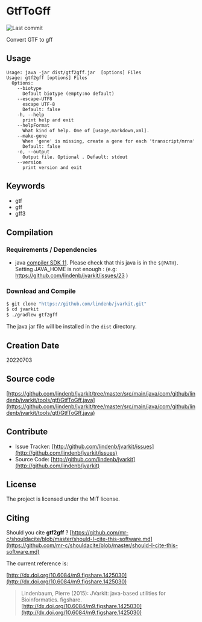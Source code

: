 # GtfToGff

![Last commit](https://img.shields.io/github/last-commit/lindenb/jvarkit.png)

Convert GTF to gff


## Usage

```
Usage: java -jar dist/gtf2gff.jar  [options] Files
Usage: gtf2gff [options] Files
  Options:
    --biotype
      Default biotype (empty:no default)
    --escape-UTF8
      escape UTF-8
      Default: false
    -h, --help
      print help and exit
    --helpFormat
      What kind of help. One of [usage,markdown,xml].
    --make-gene
      When 'gene' is missing, create a gene for each 'transcript/mrna'
      Default: false
    -o, --output
      Output file. Optional . Default: stdout
    --version
      print version and exit

```


## Keywords

 * gtf
 * gff
 * gff3


## Compilation

### Requirements / Dependencies

* java [compiler SDK 11](https://jdk.java.net/11/). Please check that this java is in the `${PATH}`. Setting JAVA_HOME is not enough : (e.g: https://github.com/lindenb/jvarkit/issues/23 )


### Download and Compile

```bash
$ git clone "https://github.com/lindenb/jvarkit.git"
$ cd jvarkit
$ ./gradlew gtf2gff
```

The java jar file will be installed in the `dist` directory.


## Creation Date

20220703

## Source code 

[https://github.com/lindenb/jvarkit/tree/master/src/main/java/com/github/lindenb/jvarkit/tools/gtf/GtfToGff.java](https://github.com/lindenb/jvarkit/tree/master/src/main/java/com/github/lindenb/jvarkit/tools/gtf/GtfToGff.java)


## Contribute

- Issue Tracker: [http://github.com/lindenb/jvarkit/issues](http://github.com/lindenb/jvarkit/issues)
- Source Code: [http://github.com/lindenb/jvarkit](http://github.com/lindenb/jvarkit)

## License

The project is licensed under the MIT license.

## Citing

Should you cite **gtf2gff** ? [https://github.com/mr-c/shouldacite/blob/master/should-I-cite-this-software.md](https://github.com/mr-c/shouldacite/blob/master/should-I-cite-this-software.md)

The current reference is:

[http://dx.doi.org/10.6084/m9.figshare.1425030](http://dx.doi.org/10.6084/m9.figshare.1425030)

> Lindenbaum, Pierre (2015): JVarkit: java-based utilities for Bioinformatics. figshare.
> [http://dx.doi.org/10.6084/m9.figshare.1425030](http://dx.doi.org/10.6084/m9.figshare.1425030)


```
```


